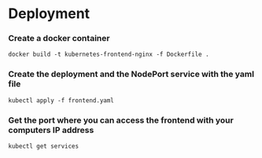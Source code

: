 # Deployment

### Create a docker container

`docker build -t kubernetes-frontend-nginx -f Dockerfile .`

### Create the deployment and the NodePort service with the yaml file

`kubectl apply -f frontend.yaml`

### Get the port where you can access the frontend with your computers IP address

`kubectl get services`
